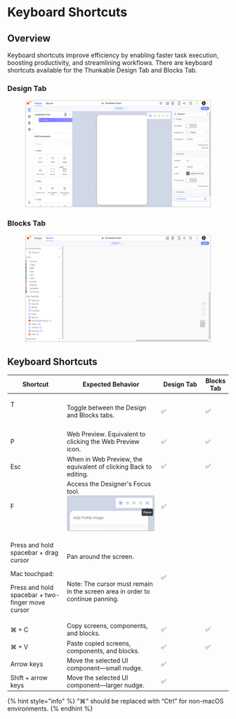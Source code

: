 # Keyboard Shortcuts

## Overview

Keyboard shortcuts improve efficiency by enabling faster task execution, boosting productivity, and streamlining workflows. There are keyboard shortcuts available for the Thunkable Design Tab and Blocks Tab.

### Design Tab

<figure><img src="../.gitbook/assets/Design Tab - blank project.png" alt=""><figcaption></figcaption></figure>

### Blocks Tab

<figure><img src="../.gitbook/assets/Blocks Tab - blank project.png" alt=""><figcaption></figcaption></figure>

## Keyboard Shortcuts

<table><thead><tr><th width="167">Shortcut</th><th width="326">Expected Behavior</th><th width="130">Design Tab</th><th>Blocks Tab</th></tr></thead><tbody><tr><td><p>T</p><p><br></p></td><td>Toggle between the Design and Blocks tabs.</td><td>✅</td><td>✅</td></tr><tr><td>P</td><td>Web Preview. Equivalent to clicking the Web Preview icon.</td><td>✅</td><td>✅</td></tr><tr><td>Esc </td><td>When in Web Preview, the equivalent of clicking Back to editing.</td><td>✅</td><td>✅</td></tr><tr><td>F</td><td>Access the Designer's Focus tool.<br><img src="../.gitbook/assets/Focus tool.png" alt=""></td><td>✅</td><td><br></td></tr><tr><td><p>Press and hold spacebar + drag cursor</p><p></p><p>Mac touchpad:</p><p>Press and hold spacebar + two-finger move cursor </p></td><td><p>Pan around the screen. </p><p><img src="https://lh3.googleusercontent.com/5mXSuvjGvYffWCH_PQwj43tzPpQK5EjlCrYcUxG_eQjijt8BZOI2Uz--weYFzSgYu7gII5VN8RXJ8esc6N2bc5MEYDGMBTvtPvEHW37oYPti8qCdqTEpN36hWwEAQdZ2sQMQ4XOwWuF1GxGIq2hbKc8" alt=""></p><p></p><p>Note: The cursor must remain in the screen area in order to continue panning. </p></td><td>✅</td><td><br></td></tr><tr><td>⌘ + C</td><td>Copy screens, components, and blocks.</td><td>✅</td><td>✅</td></tr><tr><td>⌘ + V</td><td>Paste copied screens, components, and blocks.</td><td>✅</td><td>✅</td></tr><tr><td>Arrow keys</td><td>Move the selected UI component—small nudge.</td><td>✅</td><td></td></tr><tr><td>Shift + arrow keys</td><td>Move the selected UI component—larger nudge.</td><td>✅</td><td></td></tr></tbody></table>

{% hint style="info" %}
“⌘” should be replaced with “Ctrl” for non-macOS environments.
{% endhint %}
